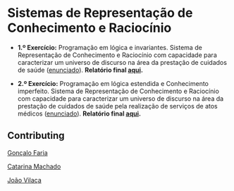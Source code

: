 # Sistemas de Representação de Conhecimento e Raciocínio

* **1.º Exercício:** Programação em lógica e invariantes. Sistema de Representação de Conhecimento e Raciocínio com capacidade para caracterizar um universo de discurso na área da prestação de cuidados de saúde ([enunciado](https://github.com/catarinamachado/SRCR/blob/master/exercicio1/exercicio1.pdf)).
**Relatório final [aqui](https://github.com/catarinamachado/SRCR/blob/master/Relatorio_exercicio1.pdf).**


* **2.º Exercício:** Programação em lógica estendida e Conhecimento imperfeito. Sistema de Representação de Conhecimento e Raciocínio com capacidade para caracterizar um universo de discurso na área da prestação de cuidados de saúde pela realização de serviços de atos médicos ([enunciado](https://github.com/catarinamachado/SRCR/blob/master/exercicio2/exercicio2.pdf)).
**Relatório final [aqui](https://github.com/catarinamachado/SRCR/blob/master/Relatorio_exercicio2.pdf).**



## Contributing

[Gonçalo Faria](https://github.com/Goncalo-Faria)

[Catarina Machado](https://github.com/catarinamachado)

[João Vilaça](https://github.com/machadovilaca)
